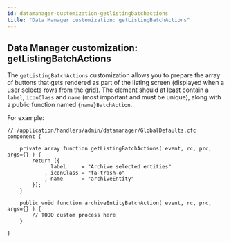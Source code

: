 ```yaml
---
id: datamanager-customization-getlistingbatchactions
title: "Data Manager customization: getListingBatchActions"
---
```


## Data Manager customization: getListingBatchActions

The `getListingBatchActions` customization allows you to prepare the array of buttons that gets rendered as part of the listing screen (displayed when a user selects rows from the grid). The element should at least contain a `label`, `iconClass` and `name` (most important and must be unique), along with a public function named `{name}BatchAction`.


For example:


```luceescript
// /application/handlers/admin/datamanager/GlobalDefaults.cfc
component {

    private array function getListingBatchActions( event, rc, prc, args={} ) {
        return [{
              label     = "Archive selected entities"
            , iconClass = "fa-trash-o"
            , name      = "archiveEntity"
        }];
    }

    public void function archiveEntityBatchAction( event, rc, prc, args={} ) {
        // TODO custom process here
    }

}
```